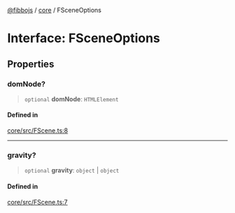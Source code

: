[@fibbojs](/api/index) / [core](/api/core) / FSceneOptions

# Interface: FSceneOptions

## Properties

### domNode?

> `optional` **domNode**: `HTMLElement`

#### Defined in

[core/src/FScene.ts:8](https://github.com/fibbojs/fibbo/blob/c8bca4c6d190e0a6b19c44fcd12f335601e086d6/packages/core/src/FScene.ts#L8)

***

### gravity?

> `optional` **gravity**: `object` \| `object`

#### Defined in

[core/src/FScene.ts:7](https://github.com/fibbojs/fibbo/blob/c8bca4c6d190e0a6b19c44fcd12f335601e086d6/packages/core/src/FScene.ts#L7)
